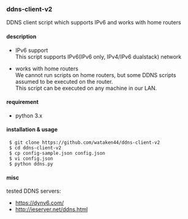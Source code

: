 ### ddns-client-v2

DDNS client script which supports IPv6 and works with home routers

#### description

- IPv6 support  
This script supports IPv6(IPv6 only, IPv4/IPv6 dualstack) network

- works with home routers  
We cannot run scripts on home routers, but some DDNS scripts assumed to be executed on the router.  
This script can be executed on any machine in our LAN.

#### requirement
- python 3.x

#### installation & usage

     $ git clone https://github.com/wataken44/ddns-client-v2
     $ cd ddns-client-v2
     $ cp config-sample.json config.json
     $ vi config.json
     $ python ddns.py

#### misc

tested DDNS servers:  
* <https://dynv6.com/>
* <http://ieserver.net/ddns.html>
